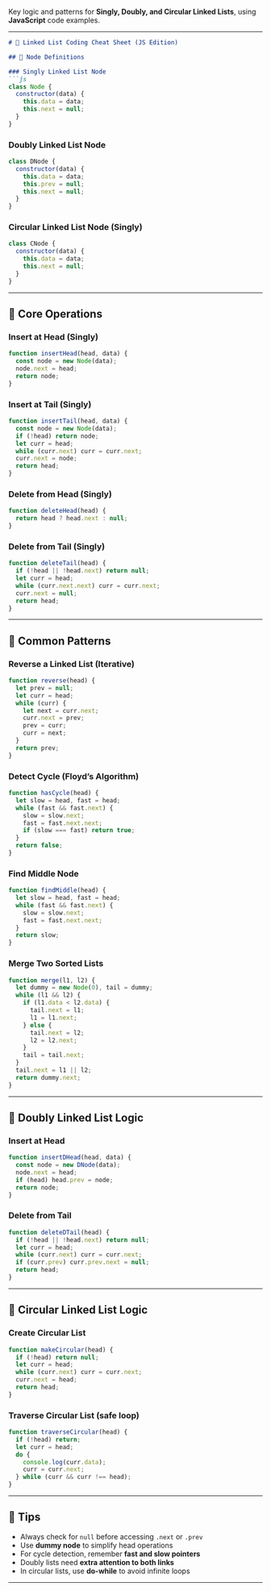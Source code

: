 Key logic and patterns for **Singly, Doubly, and Circular Linked Lists**, using **JavaScript** code examples.

---

```markdown
# 🧠 Linked List Coding Cheat Sheet (JS Edition)

## 📌 Node Definitions

### Singly Linked List Node
```js
class Node {
  constructor(data) {
    this.data = data;
    this.next = null;
  }
}
```

### Doubly Linked List Node
```js
class DNode {
  constructor(data) {
    this.data = data;
    this.prev = null;
    this.next = null;
  }
}
```

### Circular Linked List Node (Singly)
```js
class CNode {
  constructor(data) {
    this.data = data;
    this.next = null;
  }
}
```

---

## 🔧 Core Operations

### Insert at Head (Singly)
```js
function insertHead(head, data) {
  const node = new Node(data);
  node.next = head;
  return node;
}
```

### Insert at Tail (Singly)
```js
function insertTail(head, data) {
  const node = new Node(data);
  if (!head) return node;
  let curr = head;
  while (curr.next) curr = curr.next;
  curr.next = node;
  return head;
}
```

### Delete from Head (Singly)
```js
function deleteHead(head) {
  return head ? head.next : null;
}
```

### Delete from Tail (Singly)
```js
function deleteTail(head) {
  if (!head || !head.next) return null;
  let curr = head;
  while (curr.next.next) curr = curr.next;
  curr.next = null;
  return head;
}
```

---

## 🔁 Common Patterns

### Reverse a Linked List (Iterative)
```js
function reverse(head) {
  let prev = null;
  let curr = head;
  while (curr) {
    let next = curr.next;
    curr.next = prev;
    prev = curr;
    curr = next;
  }
  return prev;
}
```

### Detect Cycle (Floyd’s Algorithm)
```js
function hasCycle(head) {
  let slow = head, fast = head;
  while (fast && fast.next) {
    slow = slow.next;
    fast = fast.next.next;
    if (slow === fast) return true;
  }
  return false;
}
```

### Find Middle Node
```js
function findMiddle(head) {
  let slow = head, fast = head;
  while (fast && fast.next) {
    slow = slow.next;
    fast = fast.next.next;
  }
  return slow;
}
```

### Merge Two Sorted Lists
```js
function merge(l1, l2) {
  let dummy = new Node(0), tail = dummy;
  while (l1 && l2) {
    if (l1.data < l2.data) {
      tail.next = l1;
      l1 = l1.next;
    } else {
      tail.next = l2;
      l2 = l2.next;
    }
    tail = tail.next;
  }
  tail.next = l1 || l2;
  return dummy.next;
}
```

---

## 🔄 Doubly Linked List Logic

### Insert at Head
```js
function insertDHead(head, data) {
  const node = new DNode(data);
  node.next = head;
  if (head) head.prev = node;
  return node;
}
```

### Delete from Tail
```js
function deleteDTail(head) {
  if (!head || !head.next) return null;
  let curr = head;
  while (curr.next) curr = curr.next;
  if (curr.prev) curr.prev.next = null;
  return head;
}
```

---

## 🔁 Circular Linked List Logic

### Create Circular List
```js
function makeCircular(head) {
  if (!head) return null;
  let curr = head;
  while (curr.next) curr = curr.next;
  curr.next = head;
  return head;
}
```

### Traverse Circular List (safe loop)
```js
function traverseCircular(head) {
  if (!head) return;
  let curr = head;
  do {
    console.log(curr.data);
    curr = curr.next;
  } while (curr && curr !== head);
}
```

---

## 🧠 Tips

- Always check for `null` before accessing `.next` or `.prev`
- Use **dummy node** to simplify head operations
- For cycle detection, remember **fast and slow pointers**
- Doubly lists need **extra attention to both links**
- In circular lists, use **do-while** to avoid infinite loops

---
```
